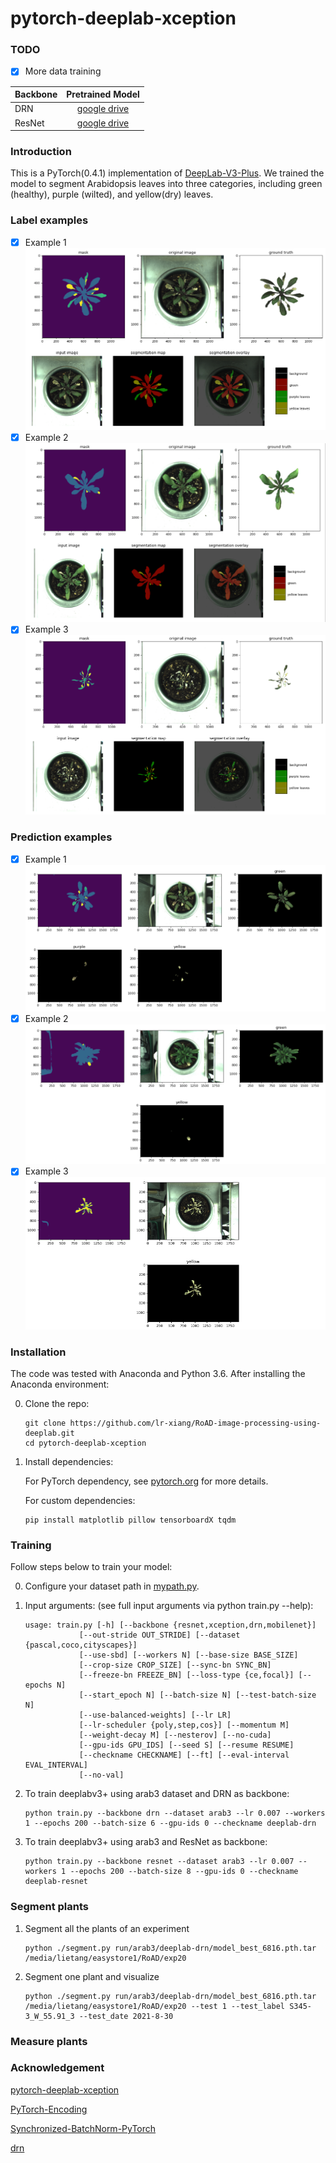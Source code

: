 # pytorch-deeplab-xception

### TODO
- [x] More data training


| Backbone  |Pretrained Model|
| :-------- |:--------------:|
| DRN       | [google drive](https://drive.google.com/file/d/1xlW21nZ1IhoXpCeCVewqyFKX7DqIUhvO/view?usp=sharing) |
| ResNet    | [google drive](https://drive.google.com/file/d/1s1i33zj0iEWZakJ0_grgYB1eunSkanDo/view?usp=sharing) |


### Introduction
This is a PyTorch(0.4.1) implementation of [DeepLab-V3-Plus](https://arxiv.org/pdf/1802.02611). We trained the model to segment Arabidopsis leaves into three categories, including green (healthy), purple (wilted), and yellow(dry) leaves. 

###	Label examples
- [x] Example 1
![Results](doc/label1.png)
- [x] Example 2
![Results](doc/label2.png)
- [x] Example 3
![Results](doc/label3.png)

###	Prediction examples
- [x] Example 1
![Results](doc/predict1.png)
- [x] Example 2
![Results](doc/predict2.png)
- [x] Example 3
![Results](doc/predict3.png)

### Installation
The code was tested with Anaconda and Python 3.6. After installing the Anaconda environment:

0. Clone the repo:
    ```Shell
    git clone https://github.com/lr-xiang/RoAD-image-processing-using-deeplab.git
    cd pytorch-deeplab-xception
    ```

1. Install dependencies:

    For PyTorch dependency, see [pytorch.org](https://pytorch.org/) for more details.

    For custom dependencies:
    ```Shell
    pip install matplotlib pillow tensorboardX tqdm
    ```
### Training
Follow steps below to train your model:

0. Configure your dataset path in [mypath.py](https://github.com/jfzhang95/pytorch-deeplab-xception/blob/master/mypath.py).

1. Input arguments: (see full input arguments via python train.py --help):
    ```Shell
    usage: train.py [-h] [--backbone {resnet,xception,drn,mobilenet}]
                [--out-stride OUT_STRIDE] [--dataset {pascal,coco,cityscapes}]
                [--use-sbd] [--workers N] [--base-size BASE_SIZE]
                [--crop-size CROP_SIZE] [--sync-bn SYNC_BN]
                [--freeze-bn FREEZE_BN] [--loss-type {ce,focal}] [--epochs N]
                [--start_epoch N] [--batch-size N] [--test-batch-size N]
                [--use-balanced-weights] [--lr LR]
                [--lr-scheduler {poly,step,cos}] [--momentum M]
                [--weight-decay M] [--nesterov] [--no-cuda]
                [--gpu-ids GPU_IDS] [--seed S] [--resume RESUME]
                [--checkname CHECKNAME] [--ft] [--eval-interval EVAL_INTERVAL]
                [--no-val]

    ```

2. To train deeplabv3+ using arab3 dataset and DRN as backbone:
    ```Shell
    python train.py --backbone drn --dataset arab3 --lr 0.007 --workers 1 --epochs 200 --batch-size 6 --gpu-ids 0 --checkname deeplab-drn 
    ```
3. To train deeplabv3+ using arab3 and ResNet as backbone:
    ```Shell
    python train.py --backbone resnet --dataset arab3 --lr 0.007 --workers 1 --epochs 200 --batch-size 8 --gpu-ids 0 --checkname deeplab-resnet 
    ```    

### Segment plants
1. Segment all the plants of an experiment
    ```Shell
	python ./segment.py run/arab3/deeplab-drn/model_best_6816.pth.tar /media/lietang/easystore1/RoAD/exp20 
    ```
2. Segment one plant and visualize
    ```Shell
    python ./segment.py run/arab3/deeplab-drn/model_best_6816.pth.tar /media/lietang/easystore1/RoAD/exp20 --test 1 --test_label S345-3_W_55.91_3 --test_date 2021-8-30 
    ```        
### Measure plants


### Acknowledgement
[pytorch-deeplab-xception](https://github.com/jfzhang95/pytorch-deeplab-xception)

[PyTorch-Encoding](https://github.com/zhanghang1989/PyTorch-Encoding)

[Synchronized-BatchNorm-PyTorch](https://github.com/vacancy/Synchronized-BatchNorm-PyTorch)

[drn](https://github.com/fyu/drn)
